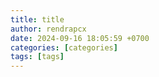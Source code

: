 ```yaml
---
title: title
author: rendrapcx
date: 2024-09-16 18:05:59 +0700
categories: [categories]
tags: [tags]
---
```

